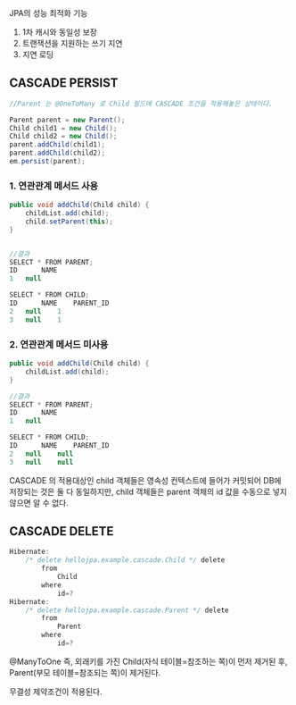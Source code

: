 JPA의 성능 최적화 기능

1. 1차 캐시와 동일성 보장
2. 트랜잭션을 지원하는 쓰기 지연
3. 지연 로딩




## CASCADE PERSIST
```java
//Parent 는 @OneToMany 로 Child 필드에 CASCADE 조건을 적용해놓은 상태이다.

Parent parent = new Parent();
Child child1 = new Child();
Child child2 = new Child();
parent.addChild(child1);
parent.addChild(child2);
em.persist(parent);
```

### 1. 연관관계 메서드 사용
```java
public void addChild(Child child) {
    childList.add(child);
    child.setParent(this);
}


//결과
SELECT * FROM PARENT;
ID  	NAME  
1	null

SELECT * FROM CHILD;
ID  	NAME  	PARENT_ID  
2	null	1
3	null	1
```
### 2. 연관관계 메서드 미사용
```java
public void addChild(Child child) {
    childList.add(child);
}

//결과
SELECT * FROM PARENT;
ID  	NAME  
1	null

SELECT * FROM CHILD;
ID  	NAME  	PARENT_ID  
2	null	null
3	null	null
```
CASCADE 의 적용대상인 child 객체들은 영속성 컨텍스트에 들어가 커밋되어 DB에 저장되는 것은 둘 다 동일하지만, child 객체들은 parent 객체의 id 값을 수동으로 넣지 않으면
알 수 없다.

## CASCADE DELETE
```java
Hibernate: 
    /* delete hellojpa.example.cascade.Child */ delete 
        from
            Child 
        where
            id=?
Hibernate: 
    /* delete hellojpa.example.cascade.Parent */ delete 
        from
            Parent 
        where
            id=?
```
@ManyToOne 즉, 외래키를 가진 Child(자식 테이블=참조하는 쪽)이 먼저 제거된 후, Parent(부모 테이블=참조되는 쪽)이 제거된다. 

무결성 제약조건이 적용된다.
